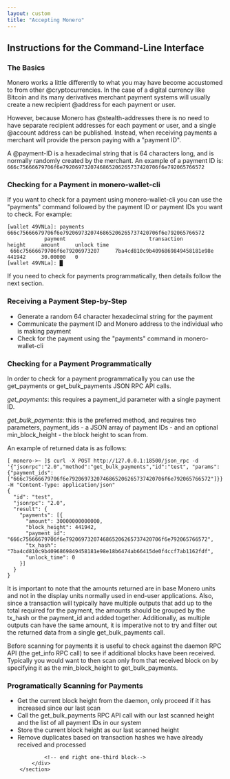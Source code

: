 ```yaml
---
layout: custom
title: "Accepting Monero"
---
```


<section class="container">
            <div class="row">
                <!-- left two-thirds block-->
                <div class="full">
                    <div class="info-block text-adapt">
                        <div class="row center-xs">
                            <div class="col">
                                <h2>Instructions for the Command-Line Interface</h2>
                            </div>
                        </div>
<div markdown="1">
                           
### The Basics

Monero works a little differently to what you may have become accustomed to from other @cryptocurrencies. In the case of a digital currency like Bitcoin and its many derivatives merchant payment systems will usually create a new recipient @address for each payment or user.

However, because Monero has @stealth-addresses there is no need to have separate recipient addresses for each payment or user, and a single @account address can be published. Instead, when receiving payments a merchant will provide the person paying with a "payment ID".

A @payment-ID is a hexadecimal string that is 64 characters long, and is normally randomly created by the merchant. An example of a payment ID is: `666c75666679706f6e7920697320746865206265737420706f6e792065766572`

### Checking for a Payment in monero-wallet-cli

If you want to check for a payment using monero-wallet-cli you can use the "payments" command followed by the payment ID or payment IDs you want to check. For example:

```
[wallet 49VNLa]: payments 666c75666679706f6e7920697320746865206265737420706f6e792065766572
            payment                           transaction               height     amount     unlock time
 666c75666679706f6e79206973207     7ba4cd810c9b4096869849458181e98e     441942     30.00000   0
[wallet 49VNLa]: █
```

If you need to check for payments programmatically, then details follow the next section.

### Receiving a Payment Step-by-Step

* Generate a random 64 character hexadecimal string for the payment  
* Communicate the payment ID and Monero address to the individual who is making payment  
* Check for the payment using the "payments" command in monero-wallet-cli

### Checking for a Payment Programmatically

In order to check for a payment programmatically you can use the get_payments or get_bulk_payments JSON RPC API calls.

*get_payments*: this requires a payment_id parameter with a single payment ID.

*get_bulk_payments*: this is the preferred method, and requires two parameters, payment_ids - a JSON array of payment IDs - and an optional min_block_height - the block height to scan from.

An example of returned data is as follows:

```
[ monero->~ ]$ curl -X POST http://127.0.0.1:18500/json_rpc -d '{"jsonrpc":"2.0","method":"get_bulk_payments","id":"test", "params":{"payment_ids": ["666c75666679706f6e7920697320746865206265737420706f6e792065766572"]}}' -H "Content-Type: application/json"
{
  "id": "test",
  "jsonrpc": "2.0",
  "result": {
    "payments": [{
      "amount": 30000000000000,
      "block_height": 441942,
      "payment_id": "666c75666679706f6e7920697320746865206265737420706f6e792065766572",
      "tx_hash": "7ba4cd810c9b4096869849458181e98e18b6474ab66415de0f4ccf7ab1162fdf",
      "unlock_time": 0
    }]
  }
}
```

It is important to note that the amounts returned are in base Monero units and not in the display units normally used in end-user applications. Also, since a transaction will typically have multiple outputs that add up to the total required for the payment, the amounts should be grouped by the tx_hash or the payment_id and added together. Additionally, as multiple outputs can have the same amount, it is imperative not to try and filter out the returned data from a single get_bulk_payments call.

Before scanning for payments it is useful to check against the daemon RPC API (the get_info RPC call) to see if additional blocks have been received. Typically you would want to then scan only from that received block on by specifying it as the min_block_height to get_bulk_payments.

### Programatically Scanning for Payments

* Get the current block height from the daemon, only proceed if it has increased since our last scan  
* Call the get_bulk_payments RPC API call with our last scanned height and the list of all payment IDs in our system  
* Store the current block height as our last scanned height  
* Remove duplicates based on transaction hashes we have already received and processed  
                           
</div>
                    </div>
                </div>
    
                
                <!-- end right one-third block-->
            </div>
        </section>
                